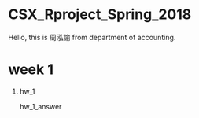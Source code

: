 # CSX_Rproject_Spring_2018

Hello, this is 周泓諭 from department of accounting.
# week 1

  1. hw_1
  
     hw_1_answer

